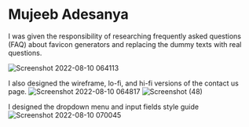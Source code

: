 # Mujeeb Adesanya
I was given the responsibility of researching frequently asked questions (FAQ) about favicon generators and replacing the dummy texts with real questions.

![Screenshot 2022-08-10 064113](https://user-images.githubusercontent.com/105396972/183830932-31e55a50-e3a5-4e14-880e-179d83d23ff2.JPG)


I also designed the wireframe, lo-fi, and hi-fi versions of the contact us page.
![Screenshot 2022-08-10 064817](https://user-images.githubusercontent.com/105396972/183832012-f6a9ab98-33b4-414b-bb2f-441de75ff173.JPG)
![Screenshot (48)](https://user-images.githubusercontent.com/105232462/183835159-8f0042c2-3164-4f37-aaf7-4a6449a6ac5a.png)


I designed the dropdown menu and input fields style guide
![Screenshot 2022-08-10 070045](https://user-images.githubusercontent.com/105396972/183833940-b635f95c-3397-474a-8679-90cd5397547d.JPG)
